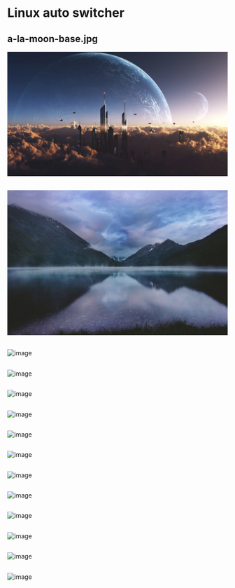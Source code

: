 # Linux auto switcher
## a-la-moon-base.jpg
![image](wallpapers/a-la-moon-base.jpg)
##
![image](wallpapers/altai-mountains-lake-scenic-reflection-clouds-dark-gloomy-fog.jpeg)
##
![image](wallpapers/)
##
![image](wallpapers/)
##
![image](wallpapers/)
##
![image](wallpapers/)
##
![image](wallpapers/)
##
![image](wallpapers/)
##
![image](wallpapers/)
##
![image](wallpapers/)
##
![image](wallpapers/)
##
![image](wallpapers/)
##
![image](wallpapers/)
##
![image](wallpapers/)
